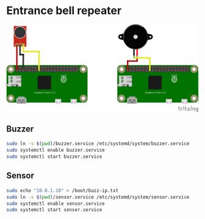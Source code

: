 Entrance bell repeater
======================

![Sketch](./sketch.png)

Buzzer
------

```bash
sudo ln -s $(pwd)/buzzer.service /etc/systemd/system/buzzer.service
sudo systemctl enable buzzer.service
sudo systemctl start buzzer.service
```

Sensor
------

```bash
sudo echo "10.0.1.10" > /boot/buzz-ip.txt
sudo ln -s $(pwd)/sensor.service /etc/systemd/system/sensor.service
sudo systemctl enable sensor.service
sudo systemctl start sensor.service
```

